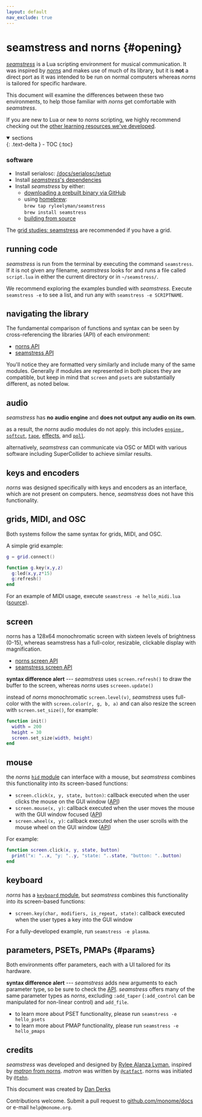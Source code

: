 ```yaml
---
layout: default
nav_exclude: true
---
```


# seamstress and norns {#opening}

[*seamstress*](https://github.com/ryleelyman/seamstress/) is a Lua scripting environment for musical communication. It was inspired by [*norns*](/docs/norns) and makes use of much of its library, but it is **not** a direct port as it was intended to be run on normal computers whereas *norns* is tailored for specific hardware.

This document will examine the differences between these two environments, to help those familiar with *norns* get comfortable with *seamstress*.

If you are new to Lua or new to *norns* scripting, we highly recommend checking out the [other learning resources we've developed](/docs/norns/studies/).

<details open markdown="block">
  <summary>
    sections
  </summary>
  {: .text-delta }
- TOC
{:toc}
</details>

### software

- Install serialosc: [/docs/serialosc/setup](/docs/serialosc/setup)
- Install [*seamstress*'s dependencies](https://github.com/ryleelyman/seamstress/#installation)
- Install *seamstress* by either:
  - [downloading a prebuilt binary via GitHub](https://github.com/ryleelyman/seamstress/releases)
  - using [homebrew](https://brew.sh/):  
    `brew tap ryleelyman/seamstress`  
    `brew install seamstress`
  - [building from source](https://github.com/ryleelyman/seamstress/#building-from-source)

The [grid studies: seamstress](/docs/grid/studies/seamstress/) are recommended if you have a grid.

## running code

*seamstress* is run from the terminal by executing the command `seamstress`. If it is not given any filename, *seamstress* looks for and runs a file called `script.lua` in either the current directory or in `~/seamstress/`.

We recommend exploring the examples bundled with *seamstress*. Execute `seamstress -e` to see a list, and run any with `seamstress -e SCRIPTNAME`.

## navigating the library

The fundamental comparison of functions and syntax can be seen by cross-referencing the libraries (API) of each environment:

- [norns API](https://monome.org/docs/norns/api/)
- [seamstress API](https://ryleealanza.org/docs/)

You'll notice they are formatted very similarly and include many of the same modules. Generally if modules are represented in both places they are compatible, but keep in mind that `screen` and `psets` are substantially different, as noted below.


## audio

*seamstress* has **no audio engine** and **does not output any audio on its own**.

as a result, the *norns* audio modules do not apply. this includes [`engine` ](https://monome.org/docs/norns/api/modules/engine.html), [`softcut`](https://monome.org/docs/norns/api/modules/softcut.html), [`tape`](https://monome.org/docs/norns/api/modules/audio.html#Tape_Functions), [effects](https://monome.org/docs/norns/api/modules/audio.html#Effects_functions), and [`poll`](https://monome.org/docs/norns/api/modules/poll.html).

alternatively, *seamstress* can communicate via OSC or MIDI with various software including SuperCollider to achieve similar results.


## keys and encoders

*norns* was designed specifically with keys and encoders as an interface, which are not present on computers. hence, *seamstress* does not have this functionality.


## grids, MIDI, and OSC

Both systems follow the same syntax for grids, MIDI, and OSC.

A simple grid example:

```lua
g = grid.connect()

function g.key(x,y,z)
  g:led(x,y,z*15)
  g:refresh()
end
```

For an example of MIDI usage, execute `seamstress -e hello_midi.lua` ([source](https://github.com/ryleelyman/seamstress/blob/main/examples/hello_midi.lua)).


## screen

norns has a 128x64 monochromatic screen with sixteen levels of brightness (0-15), whereas seamstress has a full-color, resizable, clickable display with magnification.

- [norns screen API](https://monome.org/docs/norns/api/modules/screen.html)
- [seamstress screen API](https://ryleealanza.org/docs/modules/screen.html)

**syntax difference alert** --- *seamstress* uses `screen.refresh()` to draw the buffer to the screen, whereas *norns* uses `screeen.update()`

instead of *norns* monochromatic `screen.level(v)`, *seamstress* uses full-color with the with `screen.color(r, g, b, a)` and can also resize the screen with `screen.set_size()`, for example:

```lua
function init()
  width = 200
  height = 30
  screen.set_size(width, height)
end
```

## mouse

the *norns* [`hid` module](https://monome.org/docs/norns/api/modules/hid.html) can interface with a mouse, but *seamstress* combines this functionality into its screen-based functions:

- `screen.click(x, y, state, button)`: callback executed when the user clicks the mouse on the GUI window ([API](https://ryleealanza.org/docs/modules/screen.html#click))
- `screen.mouse(x, y)`: callback executed when the user moves the mouse with the GUI window focused ([API](https://ryleealanza.org/docs/modules/screen.html#mouse))
- `screen.wheel(x, y)`: callback executed when the user scrolls with the mouse wheel on the GUI window ([API](https://ryleealanza.org/docs/modules/screen.html#wheel))

For example:

```lua
function screen.click(x, y, state, button)
  print("x: "..x, "y: "..y, "state: "..state, "button: "..button)
end
```

## keyboard

*norns* has a [`keyboard` module](https://monome.org/docs/norns/api/modules/keyboard.html), but *seamstress* combines this functionality into its screen-based functions:

- `screen.key(char, modifiers, is_repeat, state)`: callback executed when the user types a key into the GUI window

For a fully-developed example, run `seamstress -e plasma`.  


## parameters, PSETs, PMAPs {#params}

Both environments offer parameters, each with a UI tailored for its hardware.

**syntax difference alert** --- *seamstress* adds new arguments to each parameter type, so be sure to check the [API](https://ryleealanza.org/docs/modules/paramset.html). *seamstress* offers many of the same parameter types as *norns*, excluding `:add_taper` (`:add_control` can be manipulated for non-linear control) and `add_file`.

- to learn more about PSET functionality, please run `seamstress -e hello_psets`
- to learn more about PMAP functionality, please run `seamstress -e hello_pmaps`


## credits

*seamstress* was developed and designed by [Rylee Alanza Lyman](https://ryleealanza.org/), inspired by [*matron* from norns](https://github.com/monome/norns/tree/main/matron/src). *matron* was written by [`@catfact`](https://github.com/ryleelyman/seamstress). norns was initiated by [`@tehn`](https://github.com/tehn).

This document was created by [Dan Derks](https://dndrks.com)

Contributions welcome. Submit a pull request to [github.com/monome/docs](https://github.com/monome/docs) or e-mail `help@monome.org`.
